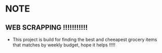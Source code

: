 # NOTE

## WEB SCRAPPING !!!!!!!!!!!

* This project is build for finding the best and cheeapest grocery items that matches by weekly budget, hope it helps !!!!! 
